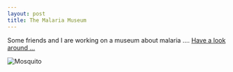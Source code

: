 ```yaml
---
layout: post
title: The Malaria Museum
---
```


Some friends and I are working on a museum about malaria ….
[Have a look around …](http://malariamuseum.com/)

![Mosquito](http://www.marcoherbst.com/assets/mosquito200GIF.gif)
